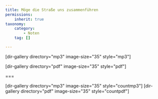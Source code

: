 ```yaml
---
title: Möge die Straße uns zusammenführen
permissions:
    inherit: true
taxonomy:
    category:
        - Noten
    tag: []

---
```


[dir-gallery directory="mp3" image-size="35" style="mp3"]

[dir-gallery directory="pdf" image-size="35" style="pdf"]

===

[dir-gallery directory="mp3" image-size="35" style="countmp3"]
[dir-gallery directory="pdf" image-size="35" style="countpdf"]